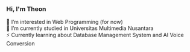
### Hi, I'm Theon

👀 I’m interested in Web Programming (for now) <br />
🌱 I’m currently studied in Universitas Multimedia Nusantara <br />
⚡ Currently learning about Database Management System and AI Voice Conversion <br />


